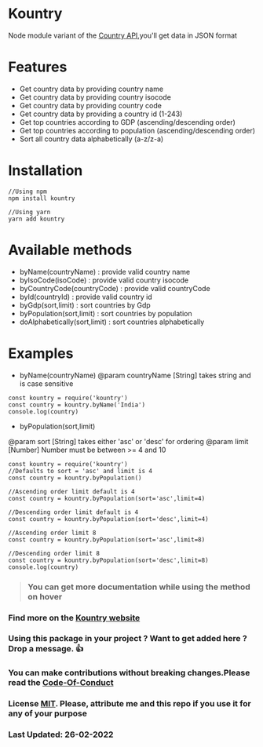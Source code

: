 # Kountry
Node module variant of the <a href="https://github.com/jayantur13/GraphQL-Country-API">Country API</a>,you'll get data in JSON format

# Features
* Get country data by providing country name
* Get country data by providing country isocode
* Get country data by providing country code
* Get country data by providing a country id (1-243)
* Get top countries according to GDP (ascending/descending order)
* Get top countries according to population (ascending/descending order)
* Sort all country data alphabetically (a-z/z-a)

# Installation
```
//Using npm
npm install kountry

//Using yarn
yarn add kountry
```

# Available methods
* byName(countryName) : provide valid country name
* byIsoCode(isoCode) : provide valid country isocode
* byCountryCode(countryCode) : provide valid countryCode
* byId(countryId) : provide valid country id
* byGdp(sort,limit) : sort countries by Gdp
* byPopulation(sort,limit) : sort countries by population
* doAlphabetically(sort,limit) : sort countries alphabetically

# Examples

* byName(countryName)
@param countryName [String] takes string and is case sensitive

```
const kountry = require('kountry')
const country = kountry.byName('India')
console.log(country)
```

* byPopulation(sort,limit)

@param sort [String] takes either 'asc' or 'desc' for ordering
@param limit [Number] Number must be between >= 4 and 10

```
const kountry = require('kountry')
//Defaults to sort = 'asc' and limit is 4
const country = kountry.byPopulation()

//Ascending order limit default is 4
const country = kountry.byPopulation(sort='asc',limit=4)

//Descending order limit default is 4
const country = kountry.byPopulation(sort='desc',limit=4)

//Ascending order limit 8
const country = kountry.byPopulation(sort='asc',limit=8)

//Descending order limit 8
const country = kountry.byPopulation(sort='desc',limit=8)
console.log(country)
```

>### You can get more documentation while using the method on hover

### Find more on the <a href="https://kountry-readme.vercel.app/examples">Kountry website</a>

### Using this package in your project ? Want to get added here ? Drop a message. 👍

### You can make contributions without breaking changes.Please read the <a href="https://github.com/jayantur13/Kountry/blob/master/CODE_OF_CONDUCT.md">Code-Of-Conduct</a>

### License <a href="https://github.com/jayantur13/Kountry/blob/master/LICENSE">MIT</a>. Please, attribute me and this repo if you use it for any of your purpose

### Last Updated: 26-02-2022

